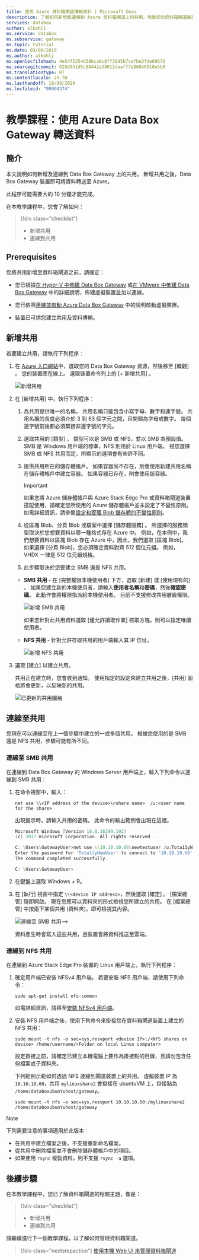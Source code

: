 ```yaml
---
title: 使用 Azure 資料箱閘道傳輸資料 | Microsoft Docs
description: 了解如何新增和連線到 Azure 資料箱閘道上的共用，然後您的資料箱閘道裝置就可以將資料傳輸到 Azure。
services: databox
author: alkohli
ms.service: databox
ms.subservice: gateway
ms.topic: tutorial
ms.date: 03/08/2019
ms.author: alkohli
ms.openlocfilehash: 4e54f5254d38bca9c8ff30d5b7cefbe3fde69576
ms.sourcegitcommit: 829d951d5c90442a38012daaf77e86046018e5b9
ms.translationtype: HT
ms.contentlocale: zh-TW
ms.lasthandoff: 10/09/2020
ms.locfileid: "90904374"
---
```

# <a name="tutorial-transfer-data-with-azure-data-box-gateway"></a>教學課程：使用 Azure Data Box Gateway 轉送資料


## <a name="introduction"></a>簡介

本文說明如何新增及連線到 Data Box Gateway 上的共用。 新增共用之後，Data Box Gateway 裝置即可將資料轉送至 Azure。

此程序可能需要大約 10 分鐘才能完成。

在本教學課程中，您會了解如何：

> [!div class="checklist"]
>
> * 新增共用
> * 連線到共用

## <a name="prerequisites"></a>Prerequisites

您將共用新增至資料箱閘道之前，請確定：

- 您已根據[在 Hyper-V 中佈建 Data Box Gateway](data-box-gateway-deploy-provision-hyperv.md) 或[在 VMware 中佈建 Data Box Gateway](data-box-gateway-deploy-provision-vmware.md) 中的詳細說明，佈建虛擬裝置並加以連線。

- 您已依照[連線並啟動 Azure Data Box Gateway](data-box-gateway-deploy-connect-setup-activate.md) 中的說明啟動虛擬裝置。

- 裝置已可供您建立共用及資料傳輸。

## <a name="add-a-share"></a>新增共用

若要建立共用，請執行下列程序：

1. 在 [Azure 入口網站](https://portal.azure.com/)中，選取您的 Data Box Gateway 資源，然後移至 [概觀]  。 您的裝置應在線上。 選取裝置命令列上的 [+ 新增共用]  。
   
   ![新增共用](./media/data-box-gateway-deploy-add-shares/click-add-share.png)

4. 在 [新增共用]  中，執行下列程序：

    1. 為共用提供唯一的名稱。 共用名稱只能包含小寫字母、數字和連字號。 共用名稱的長度必須介於 3 到 63 個字元之間，且開頭為字母或數字。 每個連字號前後都必須緊接非連字號的字元。
    
    2. 選取共用的 [類型]  。 類型可以是 SMB 或 NFS，並以 SMB 為預設值。 SMB 是 Windows 用戶端的標準，NFS 則用於 Linux 用戶端。 視您選擇 SMB 或 NFS 共用而定，所顯示的選項會有些許不同。

    3. 提供共用所在的儲存體帳戶。 如果容器尚不存在，則會使用新建共用名稱在儲存體帳戶中建立容器。 如果容器已存在，則會使用該容器。
       > [!IMPORTANT]
       > 如果您將 Azure 儲存體帳戶與 Azure Stack Edge Pro 或資料箱閘道裝置搭配使用，請確定您所使用的 Azure 儲存體帳戶並未設定了不變性原則。 如需詳細資訊，請參閱[設定和管理 Blob 儲存體的不變性原則](https://docs.microsoft.com/azure/storage/blobs/storage-blob-immutability-policies-manage)。
    
    4. 從區塊 Blob、分頁 Blob 或檔案中選擇 [儲存體服務]  。 所選擇的服務類型取決於您想要資料以哪一種格式存在 Azure 中。 例如，在本例中，我們想要資料以區塊 Blob 存在 Azure 中，因此，我們選取 [區塊 Blob]。 如果選擇 [分頁 Blob]，您必須確定資料對齊 512 個位元組。 例如，VHDX 一律是 512 位元組規格。
   
    5. 此步驟取決於您要建立 SMB 還是 NFS 共用。
     
    - **SMB 共用** - 在 [完整權限本機使用者]  下方，選取 [新建]  或 [使用現有的]  。 如果您建立新的本機使用者，請輸入**使用者名稱**和**密碼**，然後**確認密碼**。 此動作會將權限指派給本機使用者。 目前不支援修改共用層級權限。
    
        ![新增 SMB 共用](./media/data-box-gateway-deploy-add-shares/add-share-smb-1.png)
        
        如果您針對此共用資料選取 [僅允許讀取作業]  核取方塊，則可以指定唯讀使用者。
        
    - **NFS 共用** - 針對允許存取共用的用戶端輸入其 IP 位址。

        ![新增 NFS 共用](./media/data-box-gateway-deploy-add-shares/add-share-nfs-1.png)
   
9. 選取 [建立]  以建立共用。
    
    共用正在建立時，您會收到通知。 使用指定的設定來建立共用之後，[共用]  圖格將會更新，以反映新的共用。
    
    ![已更新的共用圖格](./media/data-box-gateway-deploy-add-shares/updated-list-of-shares.png) 

## <a name="connect-to-the-share"></a>連線至共用

您現在可以連線至在上一個步驟中建立的一或多個共用。 根據您使用的是 SMB 還是 NFS 共用，步驟可能有所不同。

### <a name="connect-to-an-smb-share"></a>連線至 SMB 共用

在連線到 Data Box Gateway 的 Windows Server 用戶端上，輸入下列命令以連線到 SMB 共用：


1. 在命令視窗中，輸入：

    `net use \\<IP address of the device>\<share name>  /u:<user name for the share>`

    出現提示時，請輸入共用的密碼。 此命令的輸出範例會出現在這裡。

    ```powershell
    Microsoft Windows [Version 18.8.16299.192) 
    (c) 2017 microsoft Corporation. All rights reserved . 
    
    C: \Users\GatewayUser>net use \\10.10.10.60\newtestuser /u:Tota11yNewUser 
    Enter the password for 'TotallyNewUser' to connect to '10.10.10.60'  
    The command completed successfully. 
    
    C: \Users\GatewayUser>
    ```   


2. 在鍵盤上選取 Windows + R。 
3. 在 [執行]  視窗中指定 `\\<device IP address>`，然後選取 [確定]  。 [檔案總管] 隨即開啟。 現在您應可以資料夾的形式檢視您所建立的共用。 在 [檔案總管] 中按兩下某個共用 (資料夾)，即可檢視其內容。
 
    ![連線至 SMB 共用](./media/data-box-gateway-deploy-add-shares/connect-to-share2.png)-->

    資料產生時會寫入這些共用，且裝置會將資料推送至雲端。

### <a name="connect-to-an-nfs-share"></a>連線到 NFS 共用

在連線到 Azure Stack Edge Pro 裝置的 Linux 用戶端上，執行下列程序：

1. 確定用戶端已安裝 NFSv4 用戶端。 若要安裝 NFS 用戶端，請使用下列命令：

   `sudo apt-get install nfs-common`

    如需詳細資訊，請移至[安裝 NFSv4 用戶端](https://help.ubuntu.com/community/SettingUpNFSHowTo#NFSv4_client)。

2. 安裝 NFS 用戶端之後，使用下列命令來掛接您在資料箱閘道裝置上建立的 NFS 共用：

   `sudo mount -t nfs -o sec=sys,resvport <device IP>:/<NFS shares on device> /home/username/<Folder on local Linux computer>`

    設定掛接之前，請確定已建立本機電腦上要作為掛接點的目錄，且請勿包含任何檔案或子資料夾。

    下列範例示範如何透過 NFS 連線到閘道裝置上的共用。 虛擬裝置 IP 為 `10.10.10.60`，共用 `mylinuxshare2` 會掛接在 ubuntuVM 上，掛接點為 `/home/databoxubuntuhost/gateway`。

    `sudo mount -t nfs -o sec=sys,resvport 10.10.10.60:/mylinuxshare2 /home/databoxubuntuhost/gateway`

> [!NOTE] 
> 下列需要注意的事項適用於此版本︰
> - 在共用中建立檔案之後，不支援重新命名檔案。
> - 從共用中刪除檔案並不會刪除儲存體帳戶中的項目。
> - 如果使用 `rsync` 複製資料，則不支援 `rsync -a` 選項。

## <a name="next-steps"></a>後續步驟

在本教學課程中，您已了解資料箱閘道的相關主題，像是：

> [!div class="checklist"]
> * 新增共用
> * 連線到共用


請繼續進行下一個教學課程，以了解如何管理資料箱閘道。

> [!div class="nextstepaction"]
> [使用本機 Web UI 來管理資料箱閘道](https://aka.ms/dbg-docs)


